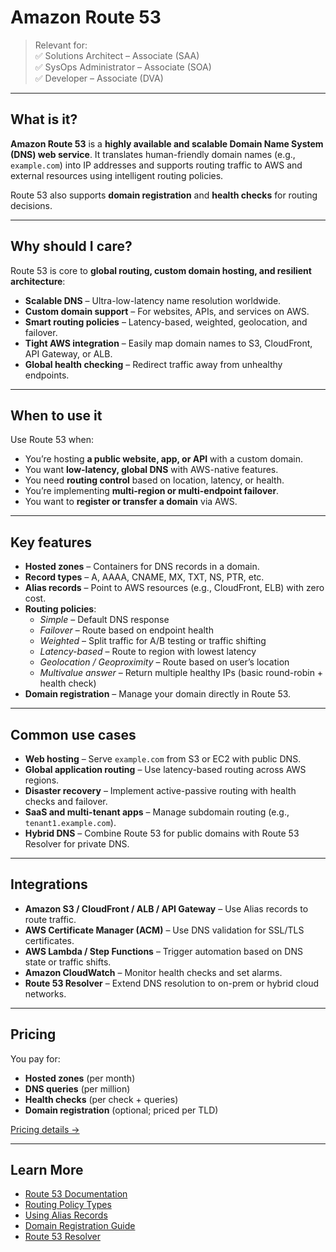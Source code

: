 # Amazon Route 53

> Relevant for:  
> ✅ Solutions Architect – Associate (SAA)  
> ✅ SysOps Administrator – Associate (SOA)  
> ✅ Developer – Associate (DVA)

---

## What is it?

**Amazon Route 53** is a **highly available and scalable Domain Name System (DNS) web service**. It translates human-friendly domain names (e.g., `example.com`) into IP addresses and supports routing traffic to AWS and external resources using intelligent routing policies.

Route 53 also supports **domain registration** and **health checks** for routing decisions.

---

## Why should I care?

Route 53 is core to **global routing, custom domain hosting, and resilient architecture**:

- **Scalable DNS** – Ultra-low-latency name resolution worldwide.
- **Custom domain support** – For websites, APIs, and services on AWS.
- **Smart routing policies** – Latency-based, weighted, geolocation, and failover.
- **Tight AWS integration** – Easily map domain names to S3, CloudFront, API Gateway, or ALB.
- **Global health checking** – Redirect traffic away from unhealthy endpoints.

---

## When to use it

Use Route 53 when:

- You’re hosting **a public website, app, or API** with a custom domain.
- You want **low-latency, global DNS** with AWS-native features.
- You need **routing control** based on location, latency, or health.
- You’re implementing **multi-region or multi-endpoint failover**.
- You want to **register or transfer a domain** via AWS.

---

## Key features

- **Hosted zones** – Containers for DNS records in a domain.
- **Record types** – A, AAAA, CNAME, MX, TXT, NS, PTR, etc.
- **Alias records** – Point to AWS resources (e.g., CloudFront, ELB) with zero cost.
- **Routing policies**:
  - *Simple* – Default DNS response
  - *Failover* – Route based on endpoint health
  - *Weighted* – Split traffic for A/B testing or traffic shifting
  - *Latency-based* – Route to region with lowest latency
  - *Geolocation / Geoproximity* – Route based on user’s location
  - *Multivalue answer* – Return multiple healthy IPs (basic round-robin + health check)
- **Domain registration** – Manage your domain directly in Route 53.

---

## Common use cases

- **Web hosting** – Serve `example.com` from S3 or EC2 with public DNS.
- **Global application routing** – Use latency-based routing across AWS regions.
- **Disaster recovery** – Implement active-passive routing with health checks and failover.
- **SaaS and multi-tenant apps** – Manage subdomain routing (e.g., `tenant1.example.com`).
- **Hybrid DNS** – Combine Route 53 for public domains with Route 53 Resolver for private DNS.

---

## Integrations

- **Amazon S3 / CloudFront / ALB / API Gateway** – Use Alias records to route traffic.
- **AWS Certificate Manager (ACM)** – Use DNS validation for SSL/TLS certificates.
- **AWS Lambda / Step Functions** – Trigger automation based on DNS state or traffic shifts.
- **Amazon CloudWatch** – Monitor health checks and set alarms.
- **Route 53 Resolver** – Extend DNS resolution to on-prem or hybrid cloud networks.

---

## Pricing

You pay for:

- **Hosted zones** (per month)
- **DNS queries** (per million)
- **Health checks** (per check + queries)
- **Domain registration** (optional; priced per TLD)

[Pricing details →](https://aws.amazon.com/route53/pricing/)

---

## Learn More

- [Route 53 Documentation](https://docs.aws.amazon.com/route53/)
- [Routing Policy Types](https://docs.aws.amazon.com/Route53/latest/DeveloperGuide/routing-policy.html)
- [Using Alias Records](https://docs.aws.amazon.com/Route53/latest/DeveloperGuide/routing-to-elb-load-balancer.html)
- [Domain Registration Guide](https://docs.aws.amazon.com/Route53/latest/DeveloperGuide/domain-register.html)
- [Route 53 Resolver](https://docs.aws.amazon.com/Route53/latest/DeveloperGuide/route-53-resolver.html)
